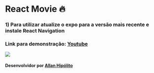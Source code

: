 # React Movie 🔥 

### 1) Para utilizar atualize o expo para a versão mais recente e instale React Navigation

### Link para demonstração: [Youtube](https://youtu.be/KMEbi6g6144)

![](https://user-images.githubusercontent.com/45522944/134780632-7b4caf8b-c625-4b04-a996-572fe04cefcb.png)

#### Desenvolvidor por [Allan Hipólito](https://bit.ly/portfolioHipolito)
